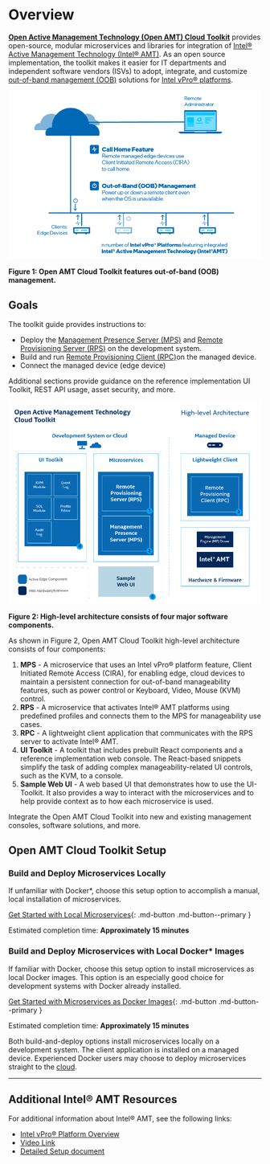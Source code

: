 # Overview

 [**Open Active Management Technology (Open AMT) Cloud Toolkit**](Glossary.md#o) provides open-source, modular microservices and libraries for integration of [Intel® Active Management Technology (Intel® AMT)](Glossary.md#i). As an open source implementation, the toolkit makes it easier for IT departments and independent software vendors (ISVs) to adopt, integrate, and customize [out-of-band management (OOB)](Glossary.md#o) solutions for [Intel vPro® platforms](Glossary.md#i).

![assets/images/OOBManagement.png](assets/images/OOBManagement.png)

 **Figure 1: Open AMT Cloud Toolkit features out-of-band (OOB) management.**
 
## Goals
The toolkit guide provides instructions to:

- Deploy the [Management Presence Server (MPS)](Glossary.md#m) and [Remote Provisioning Server (RPS)](Glossary.md#r) on the development system.
- Build and run [Remote Provisioning Client (RPC)](Glossary.md#r)on the managed device.
- Connect the managed device (edge device)

Additional sections provide guidance on the reference implementation UI Toolkit, REST API usage, asset security, and more. 

![assets/images/AEHighLevelArch.png](assets/images/AEHighLevelArch.png)

 **Figure 2: High-level architecture consists of four major software components.**

As shown in Figure 2, Open AMT Cloud Toolkit high-level architecture consists of four components:

1. **MPS** - A microservice that uses an Intel vPro® platform feature, Client Initiated Remote Access (CIRA), for enabling edge, cloud devices to maintain a persistent connection for out-of-band manageability features, such as power control or Keyboard, Video, Mouse (KVM) control.
2. **RPS** - A microservice that activates Intel® AMT platforms using predefined profiles and connects them to the MPS for manageability use cases.
3. **RPC** - A lightweight client application that communicates with the RPS server to activate Intel® AMT.
4. **UI Toolkit** - A toolkit that includes prebuilt React components and a reference implementation web console. The React-based snippets simplify the task of adding complex manageability-related UI controls, such as the KVM, to a console. 
5. **Sample Web UI** - A web based UI that demonstrates how to use the UI-Toolkit. It also provides a way to interact with the microservices and to help provide context as to how each microservice is used.
   
Integrate the Open AMT Cloud Toolkit into new and existing management consoles, software solutions, and more.

## Open AMT Cloud Toolkit Setup

### Build and Deploy Microservices Locally
If unfamiliar with Docker*, choose this setup option to accomplish a manual, local installation of microservices. 

[Get Started with Local Microservices](Local/overview.md){: .md-button .md-button--primary }


Estimated completion time: **Approximately 15 minutes**

### Build and Deploy Microservices with Local Docker* Images

If familiar with Docker, choose this setup option to install microservices as local Docker images. This option is an especially good choice for development systems with Docker already installed.

[Get Started with Microservices as Docker Images](Docker/overview.md){: .md-button .md-button--primary }


Estimated completion time: **Approximately 15 minutes**

Both build-and-deploy options install microservices locally on a development system. The client application is installed on a managed device. Experienced Docker users may choose to deploy microservices straight to the [cloud](Docker/dockerCloud.md).
 
-------
## Additional Intel® AMT Resources

For additional information about Intel® AMT, see the following links:

- [Intel vPro® Platform Overview](https://software.intel.com/content/www/us/en/develop/topics/iot/hardware/vpro-platform-retail.html)
- [Video Link](https://www.intel.com/content/www/us/en/support/articles/000026592/technologies.html)
- [Detailed Setup document](https://software.intel.com/en-us/articles/getting-started-with-intel-active-management-technology-amt)